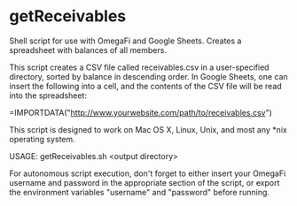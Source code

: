 # getReceivables
Shell script for use with OmegaFi and Google Sheets. Creates a spreadsheet with balances of all members.

This script creates a CSV file called receivables.csv in a user-specified directory, sorted by balance in descending order. In Google Sheets, one can insert the following into a cell, and the contents of the CSV file will be read into the spreadsheet:

=IMPORTDATA("http://www.yourwebsite.com/path/to/receivables.csv")

This script is designed to work on Mac OS X, Linux, Unix, and most any *nix operating system.

USAGE:
getReceivables.sh \<output directory\>

For autonomous script execution, don't forget to either insert your OmegaFi username and password in the appropriate section of the script, or export the environment variables "username" and "password" before running.
